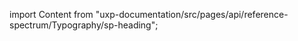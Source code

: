 
import Content from "uxp-documentation/src/pages/api/reference-spectrum/Typography/sp-heading";

<Content query="product=photoshop"/>
